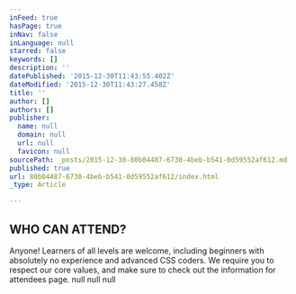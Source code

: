```yaml
---
inFeed: true
hasPage: true
inNav: false
inLanguage: null
starred: false
keywords: []
description: ''
datePublished: '2015-12-30T11:43:55.402Z'
dateModified: '2015-12-30T11:43:27.458Z'
title: ''
author: []
authors: []
publisher:
  name: null
  domain: null
  url: null
  favicon: null
sourcePath: _posts/2015-12-30-80b04487-6730-4beb-b541-0d59552af612.md
published: true
url: 80b04487-6730-4beb-b541-0d59552af612/index.html
_type: Article

---
```

## WHO CAN ATTEND?

Anyone! Learners of all levels are welcome, including beginners with absolutely no experience and advanced CSS coders. We require you to respect our core values, and make sure to check out the information for attendees page.
null
null
null